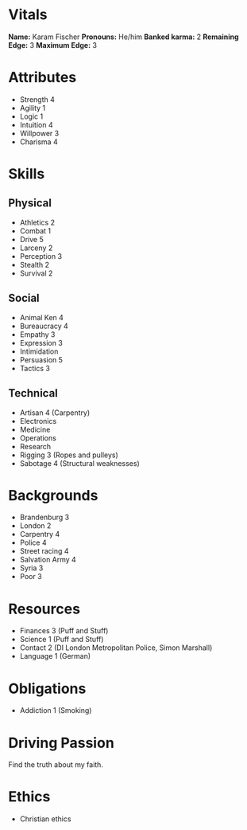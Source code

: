 # Vitals

**Name:** Karam Fischer
**Pronouns:** He/him
**Banked karma:** 2
**Remaining Edge:** 3
**Maximum Edge:** 3

# Attributes

* Strength 4
* Agility 1
* Logic 1
* Intuition 4
* Willpower 3
* Charisma 4

# Skills 

## Physical

* Athletics 2
* Combat 1
* Drive 5
* Larceny 2 
* Perception 3 
* Stealth 2
* Survival 2

## Social

* Animal Ken 4
* Bureaucracy 4
* Empathy 3
* Expression 3
* Intimidation
* Persuasion 5
* Tactics 3

## Technical

* Artisan 4 (Carpentry)
* Electronics 
* Medicine 
* Operations 
* Research 
* Rigging 3 (Ropes and pulleys)
* Sabotage 4 (Structural weaknesses)

# Backgrounds

* Brandenburg 3
* London 2
* Carpentry 4
* Police 4
* Street racing 4
* Salvation Army 4
* Syria 3
* Poor 3

# Resources

* Finances 3 (Puff and Stuff)
* Science 1 (Puff and Stuff)
* Contact 2 (DI London Metropolitan Police, Simon Marshall)
* Language 1 (German)

# Obligations

* Addiction 1 (Smoking)

# Driving Passion

Find the truth about my faith.

# Ethics

* Christian ethics
